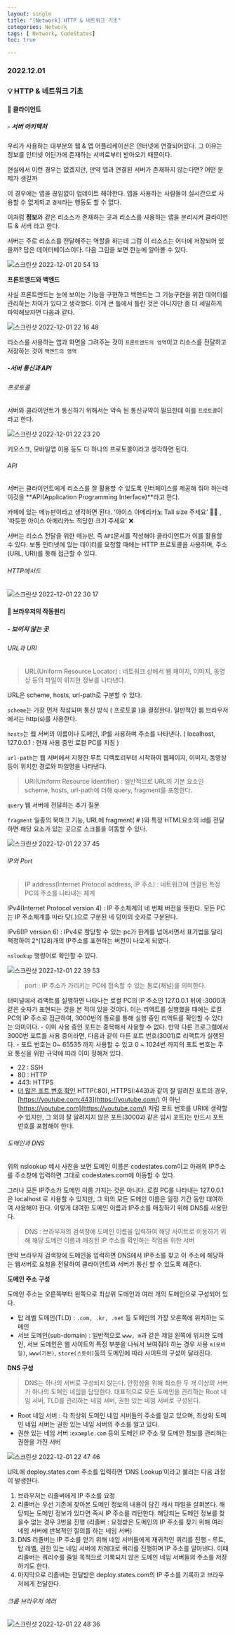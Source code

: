 ```yaml
---
layout: single
title: "[Network] HTTP & 네트워크 기초"
categories: Network
tags: [ Network, CodeStates]
toc: true

---
```


### 2022.12.01

### 💡  HTTP & 네트워크 기초

#### 📌 클라이언트 

##### - 서버 아키텍처

우리가 사용하는 대부분의 웹 & 앱 어플리케이션은 인터넷에 연결되어있다. 그 이유는 정보를 인터넷 어딘가에 존재하는 서버로부터 받아오기 때문이다.

현실에서 이런 경우는 없겠지만, 만약 앱과 연결된 서버가 존재하지 않는다면? 어떤 문제가 생길까 

이 경우에는 앱을 끊임없이 업데이트 해야한다. 앱을 사용하는 사람들이 실시간으로 사용할 수 없게되고 `결제`라는 행동도 할 수 없다. 

이처럼 **정보**와 같은 리소스가 존재하는 곳과 리소스를 사용하는 앱을 분리시켜 클라이언트 & 서버 라고 한다. 

서버는 주로 리소스를 전달해주는 역할을 하는데 그럼 이 리소스는 어디에 저장되어 있을까? 답은 데이터베이스이다. 다음 그림을 보면 한눈에 알아볼 수 있다. 

![스크린샷 2022-12-01 20 54 13](https://user-images.githubusercontent.com/104547038/205046443-2ccb908e-f494-4101-8638-d1db5a2eaf12.png)



**프론트엔드와 백엔드**

사실 프론트엔드는 눈에 보이는 기능을 구현하고 백엔드는 그 기능구현을 위한 데이터를 관리하는 차이가 있다고 생각했다. 이게 큰 틀에서 틀린 것은 아니지만 좀 더 세밀하게 파악해보자면 다음과 같다. 

![스크린샷 2022-12-01 22 16 48](https://user-images.githubusercontent.com/104547038/205062474-684c2597-5ac0-441b-bd59-ac6d9c049d00.png)

리소스를 사용하는 앱과 화면을 그려주는 것이 `프론트엔드의 영역`이고 리소스를 전달하고 저장하는 것이 `백엔드의 영역`



##### -서버 통신과 API

###### 프로토콜

서버와 클라이언트가 통신하기 위해서는 약속 된 통신규약이 필요한데 이를 `프로토콜`이라고 한다. 

![스크린샷 2022-12-01 22 23 20](https://user-images.githubusercontent.com/104547038/205063835-79779f40-311c-4473-8810-084368ae70c1.png)

키오스크, 모바일앱 이용 등도 다 하나의 프로토콜이라고 생각하면 된다. 



###### API

서버는 클라이언트에게 리소스를 잘 활용할 수 있도록 인터페이스를 제공해 줘야 하는데 이것을 **API(Application Programming Interface)**라고 한다. 

카페에 있는 메뉴판이라고 생각하면 된다. '아이스 아메리카노 Tall size 주세요' 🙆‍♂️ , '따듯한 아이스 아메리카노 적당한 크기 주세요' ❌

서버는 리소스 전달을 위한 메뉴판, 즉 `API`문서를 작성해야 클라이언트가 이를 활용할 수 있다. 보통 인터넷에 있는 데이터를 요청할 때에는 HTTP 프로토콜을 사용하며, 주소(URL, URI)를 통해 접근할 수 있다. 



###### HTTP메서드

![스크린샷 2022-12-01 22 30 17](https://user-images.githubusercontent.com/104547038/205065302-6833a634-a760-410c-b880-31438eb91648.png)



#### 📌 브라우저의 작동원리 

##### - 보이지 않는 곳

###### URL과 URI

> URL(Uniform Resource Locator) :
> 네트워크 상에서 웹 페이지, 이미지, 동영상 등의 파일이 위치한 정보를 나타낸다.

URL은 scheme, hosts, url-path로 구분할 수 있다. 

`scheme`는 가장 먼저 작성되며 통신 방식 ( 프로토콜 )을 결정한다. 일반적인 웹 브라우저에서는 http(s)를 사용한다. 

`hosts`는 웹 서버의 이름이나 도메인, IP를 사용하며 주소를 나타낸다. ( localhost, 127.0.0.1 : 현재 사용 중인 로컬 PC를 지칭 )

`url-path`는 웹 서버에서 지정한 루트 디렉토리부터 시작하여 웹페이지, 이미지, 동영상 등이 위치한 경로와 파일명을 나타낸다. 

> URI(Uniform Resource Identifier) :
> 일반적으로 URL의 기본 요소인 scheme, hosts, url-path에 더해 query, fragment를 포함한다.

`query` 웹 서버에 전달하는 추가 질문

`fragment` 일종의 북마크 기능, URL에 fragment( # )와 특정 HTML요소의 id를 전달하면 해당 요소가 있는 곳으로 스크롤을 이동할 수 있다. 

![스크린샷 2022-12-01 22 37 45](https://user-images.githubusercontent.com/104547038/205066953-094b3245-d10b-4210-a89d-18525562dd59.png)



###### IP와 Port

> IP address(Internet Protocol address, IP 주소) :
> 네트워크에 연결된 특정 PC의 주소를 나타내는 체계

IPv4(Internet Protocol version 4) : IP 주소체계의 네 번째 버전을 뜻한다. 모든 PC는 IP 주소체계를 따라 닷(.)으로 구분된 네 덩이의 숫자로 구분된다.

IPv6(IP version 6) : IPv4로 할당할 수 있는 pc가 한계를 넘어서면서 표기법을 달리 책정하여 2^(128)개의 IP주소를 표현하는 버전이 나오게 되었다.

`nslookup` 명령어로 확인할 수 있다. 

![스크린샷 2022-12-01 22 39 53](https://user-images.githubusercontent.com/104547038/205067425-5c01b837-135e-4b79-b8f3-3c14074dab94.png)



> port :
> IP 주소가 가리키는 PC에 접속할 수 있는 통로(채널)를 의미한다.

터미널에서 리액트를 실행하면 나타나는 로컬 PC의 IP 주소인 127.0.0.1 뒤에 :3000과 같은 숫자가 표현되는 것을 본 적이 있을 것이다.
이는 리액트를 실행했을 때에는 로컬 PC의 IP 주소로 접근하여, 3000번의 통로를 통해 실행 중인 리액트를 확인할 수 있다는 의미이다.
\- 이미 사용 중인 포트는 중복해서 사용할 수 없다. 만약 다른 프로그램에서 3000번 포트를 사용 중이라면, 다음과 같이 다른 포트 번호(3001)로 리액트가 실행된다.
\- 포트 번호는 0~ 65535 까지 사용할 수 있고 0 ~ 1024번 까지의 포트 번호는 주요 통신을 위한 규약에 따라 이미 정해져 있다.

- 22 : SSH
- 80 : HTTP
- 443: HTTPS
- [더 많은 포트 번호 확인](https://en.wikipedia.org/wiki/List_of_TCP_and_UDP_port_numbers)
  HTTP(:80), HTTPS(:443)과 같이 잘 알려진 포트의 경우, [https://youtube.com:443](https://youtube.com/) 이 아닌 [https://youtube.com](https://youtube.com/) 처럼 포트 번호를 URI에 생략할 수 있지만, 그 외의 잘 알려지지 않은 포트(3000과 같은 임시 포트)는 반드시 포트 번호를 포함해야 한다.



###### 도메인과 DNS

위의 nslookup 예시 사진을 보면 도메인 이름은  codestates.com이고 아래의 IP주소를 주소창에 입력하면 그대로 codestates.com에 이동할 수 있다. 

그러나 모든 IP주소가 도메인 이름 가지는 것은 아니다. 로컬 PC를 나타내는 127.0.0.1 은 localhost 로 사용할 수 있지만, 그 외의 모든 도메인 이름은 일정 기간 동안 대여하여 사용해야 한다. 이렇게 대여한 도메인 이름과 IP주소를 매칭하기 위해 DNS를 사용한다.

> DNS :
> 브라우저의 검색창에 도메인 이름을 입력하여 해당 사이트로 이동하기 위해 해당 도메인 이름과 매칭된 IP 주소를 확인하는 작업을 위한 서버

만약 브라우저 검색창에 도메인을 입력하면 DNS에서 IP주소를 찾고 이 주소에 해당하는 웹서버로 요청을 전달하여 클라이언트와 서버가 통신 할 수 있도록 해준다.

**도메인 주소 구성**

도메인 주소는 오른쪽부터 왼쪽으로 최상위 도메인과 여러 개의 도메인으로 구성되어 있다.

- 탑 레벨 도메인(TLD) : `.com, .kr, .net` 등 도메인의 가장 오른쪽에 위치하는 도메인
- 서브 도메인(sub-domain) : 일반적으로 `www, m`과 같은 제일 왼쪽에 위치한 도메인, 서브 도메인은 웹 사이트의 특정 부분을 나눠서 보여줘야 하는 경우 사용
  `m(모바일)`, `www(기본)`, `store(스토어)`등의 도메인에 따라 사이트의 구성이 달라진다.

**DNS 구성**

> DNS는 하나의 서버로 구성되지 않는다.
> 안정성을 위해 최소한 두 개 이상의 서버가 하나의 도메인 네임을 담당한다.
> 대표적으로 모든 도메인을 관리하는 Root 네임 서버, TLD를 관리하는 네임 서버, 권한 있는 네임 서버로 구성된다.

- Root 네임 서버 : 각 최상위 도메인 네임 서버들의 주소를 알고 있으며, 최상위 도메인 네임 서버는 권한 있는 네임 서버의 주소를 알고 있다.
- 권한 있는 네임 서버 :`example.com` 등의 도메인 IP 주소 및 도메인 정보를 관리하는 권한을 가진 서버

![스크린샷 2022-12-01 22 47 46](https://user-images.githubusercontent.com/104547038/205069149-b65e5e12-bfce-4027-a28b-0dfe96ee8dea.png)

URL에 deploy.states.com 주소를 입력하면 ‘DNS Lookup’이라고 불리는 다음 과정이 발생한다.

1. 브라우저는 리졸버에게 IP 주소를 요청
2. 리졸버는 우선 기존에 찾아본 도메인 정보의 내용이 담긴 캐시 파일을 살펴본다. 해당되는 도메인 정보가 있다면 즉시 IP 주소를 리턴한다. 해당되는 도메인 정보를 찾을수 없는 경우 3번을 진행
   (리졸버 : 요청받은 도메인의 IP 주소를 찾기 위해 여러 네임 서버에 반복적인 질의를 하는 네임 서버)
3. DNS 리졸버는 IP 주소를 얻기 위해 네임 서버들에게 재귀적인 쿼리를 진행 - 루트, 탑 레벨, 권한 있는 네임 서버에 차례대로 쿼리를 진행하며 IP 주소를 알아낸다.
   이때 리졸버는 쿼리수를 줄일 목적으로 기록되지 않은 도메인 네임 서버들의 주소를 저장하기도 한다.
4. 마지막으로 리졸버는 전달받은 deploy.states.com의 IP 주소를 기록하고 브라우저에게 전달한다.



###### 크롬 브라우저 에러

![스크린샷 2022-12-01 22 48 36](https://user-images.githubusercontent.com/104547038/205069324-62898adc-0a5f-46b2-adfc-41a77d943aba.png)